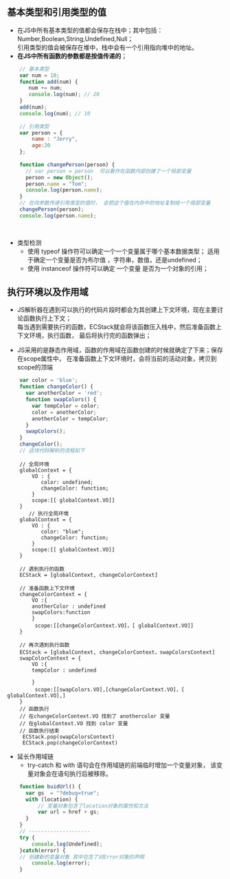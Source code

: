 基本类型和引用类型的值
-- 
* 在JS中所有基本类型的值都会保存在栈中；其中包括：Number,Boolean,String,Undefined,Null；  
引用类型的值会被保存在堆中，栈中会有一个引用指向堆中的地址。
* **在JS中所有函数的参数都是按值传递的**；
```js
    // 基本类型 
    var num = 10;
    function add(num) {
       num += num;
       console.log(num); // 20
    }
    add(num);
    console.log(num); // 10 
    
    // 引用类型
    var person = {
        name : "Jerry",
        age:20
    };
    
    function changePerson(person) {
      // var person = person  可以看作在函数内部创建了一个局部变量  
      person = new Object();
      person.name = "Tom";
      console.log(person.name);
    }
    // 在向参数传递引用类型的值时， 会把这个值在内存中的地址复制给一个局部变量
    changePerson(person); 
    console.log(person.name);
    
    
```
* 类型检测
    * 使用 typeof 操作符可以确定一个一个变量属于哪个基本数据类型；  适用于确定一个变量是否为布尔值
    ，字符串，数值，还是undefined；
    * 使用 instanceof 操作符可以确定 一个变量 是否为一个对象的引用；
    
执行环境以及作用域
--    
* JS解析器在遇到可以执行的代码片段时都会为其创建上下文环境，现在主要讨论函数执行上下文；  
每当遇到需要执行的函数，ECStack就会将该函数压入栈中，然后准备函数上下文环境，执行函数，
最后将执行完的函数弹出；

* JS采用的是静态作用域，函数的作用域在函数创建的时候就确定了下来；保存在scope属性中，
在准备函数上下文环境时，会将当前的活动对象，拷贝到scope的顶端

```js
    var color = 'blue';
    function changeColor() {
      var anotherColor = 'red';
      function swapColors() {
        var tempColor = color;
        color = anotherColor;
        anotherColor = tempColor;
      }
      swapColors();
    }
    changeColor();
    // 这块代码解析的流程如下
```
```
    // 全局环境
    globalContext = {
        VO : {
           color: undefined;
           changeColor: function;
        }
        scope:[[ globalContext.VO]]
    }
       // 执行全局环境
    globalContext = {
        VO : {
           color: "blue";
           changeColor: function;
        }
        scope:[[ globalContext.VO]]
    }
 
    // 遇到执行的函数
    ECStack = [globalContext, changeColorContext]
    
    // 准备函数上下文环境
    changeColorContext = {
        VO :{
        anotherColor : undefined
        swapColors:function
        }
         scope:[[changeColorContext.VO]，[ globalContext.VO]]
    }
    
    // 再次遇到执行函数
    ECStack = [globalContext, changeColorContext，swapColorsContext]
    swapColorContext = {
        VO :{
        tempColor : undefined
     
        }
         scope:[[swapColors.VO],[changeColorContext.VO]，[ globalContext.VO],]
    }
    // 函数执行
    // 在changeColorContext.VO 找到了 anothercolor 变量
    // 在globalContext.VO 找到 color 变量 
    // 函数执行结束 
     ECStack.pop(swapColorsContext)
     ECStack.pop(changeColorContext)
```
* 延长作用域链 
    * try-catch 和 with 语句会在作用域链的前端临时增加一个变量对象， 该变量对象会在语句执行后被移除。
```js
    function buidUrl() {
      var gs  = "?debug=true";
      with (location) {
          // 变量对象包含了location对象的属性和方法
          var url = href + gs;
      }
    }
    // --------------------
    try {
        console.log(Undefined);
    }catch(error) {
    // 创建新的变量对象 其中包含了对Error对象的声明
        console.log(error);
    }
 ```
 